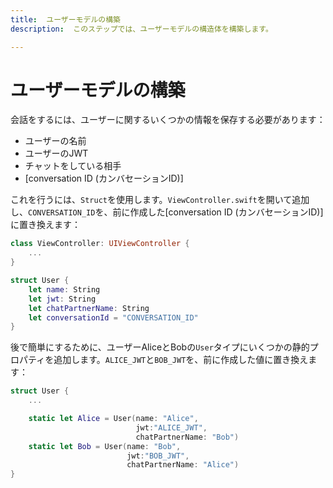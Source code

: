 ```yaml
---
title:  ユーザーモデルの構築
description:  このステップでは、ユーザーモデルの構造体を構築します。

---
```


ユーザーモデルの構築
==========

会話をするには、ユーザーに関するいくつかの情報を保存する必要があります：

* ユーザーの名前
* ユーザーのJWT
* チャットをしている相手
* [conversation ID (カンバセーションID)]

これを行うには、`Struct`を使用します。`ViewController.swift`を開いて追加し、`CONVERSATION_ID`を、前に作成した[conversation ID (カンバセーションID)]に置き換えます：

```swift
class ViewController: UIViewController {
    ...
}

struct User {
    let name: String
    let jwt: String
    let chatPartnerName: String
    let conversationId = "CONVERSATION_ID"
}
```

後で簡単にするために、ユーザーAliceとBobの`User`タイプにいくつかの静的プロパティを追加します。`ALICE_JWT`と`BOB_JWT`を、前に作成した値に置き換えます：

```swift
struct User {
    ...

    static let Alice = User(name: "Alice",
                            jwt:"ALICE_JWT",
                            chatPartnerName: "Bob")
    static let Bob = User(name: "Bob",
                          jwt:"BOB_JWT",
                          chatPartnerName: "Alice")
}
```

